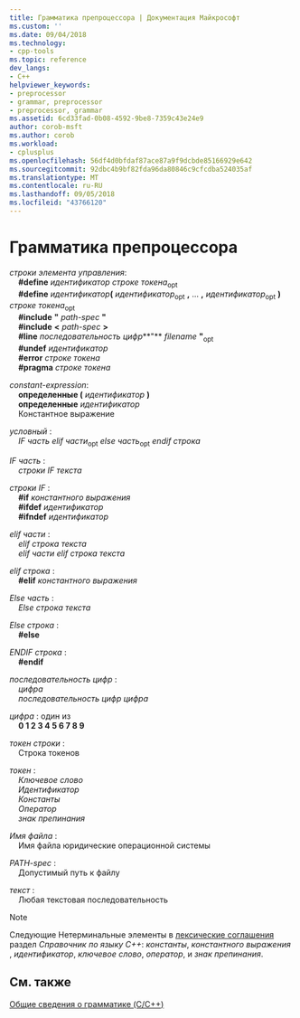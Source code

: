 ```yaml
---
title: Грамматика препроцессора | Документация Майкрософт
ms.custom: ''
ms.date: 09/04/2018
ms.technology:
- cpp-tools
ms.topic: reference
dev_langs:
- C++
helpviewer_keywords:
- preprocessor
- grammar, preprocessor
- preprocessor, grammar
ms.assetid: 6cd33fad-0b08-4592-9be8-7359c43e24e9
author: corob-msft
ms.author: corob
ms.workload:
- cplusplus
ms.openlocfilehash: 56df4d0bfdaf87ace87a9f9dcbde85166929e642
ms.sourcegitcommit: 92dbc4b9bf82fda96da80846c9cfcdba524035af
ms.translationtype: MT
ms.contentlocale: ru-RU
ms.lasthandoff: 09/05/2018
ms.locfileid: "43766120"
---
```

# <a name="preprocessor-grammar"></a>Грамматика препроцессора

*строки элемента управления*:<br/>
&nbsp;&nbsp;&nbsp;&nbsp;**#define** *идентификатор* *строке токена*<sub>opt</sub><br/>
&nbsp;&nbsp;&nbsp;&nbsp;**#define** <em>идентификатор</em>**(** *идентификатор*<sub>opt</sub> **,** ... **,** *идентификатор*<sub>opt</sub> **)** *строке токена*<sub>opt</sub><br/>
&nbsp;&nbsp;&nbsp;&nbsp;**#include** **"** *path-spec* **"**<br/>
&nbsp;&nbsp;&nbsp;&nbsp;**#include** **\<** *path-spec* **>**<br/>
&nbsp;&nbsp;&nbsp;&nbsp;**#line** *последовательность цифр***"** *filename* **"**<sub>opt  </sub><br/>
&nbsp;&nbsp;&nbsp;&nbsp;**#undef** *идентификатор*<br/>
&nbsp;&nbsp;&nbsp;&nbsp;**#error** *строке токена*<br/>
&nbsp;&nbsp;&nbsp;&nbsp;**#pragma** *строке токена*

*constant-expression*:<br/>
&nbsp;&nbsp;&nbsp;&nbsp;**определенные (** *идентификатор* **)**<br/>
&nbsp;&nbsp;&nbsp;&nbsp;**определенные** *идентификатор*<br/>
&nbsp;&nbsp;&nbsp;&nbsp;Константное выражение

*условный* :<br/>
&nbsp;&nbsp;&nbsp;&nbsp;*IF часть* *elif части*<sub>opt</sub> *else часть*<sub>opt</sub> *endif строка*

*IF часть* :<br/>
&nbsp;&nbsp;&nbsp;&nbsp;*строки IF* *текста*

*строки IF* :<br/>
&nbsp;&nbsp;&nbsp;&nbsp;**#if** *константного выражения*<br/>
&nbsp;&nbsp;&nbsp;&nbsp;**#ifdef** *идентификатор*<br/>
&nbsp;&nbsp;&nbsp;&nbsp;**#ifndef** *идентификатор*

*elif части* :<br/>
&nbsp;&nbsp;&nbsp;&nbsp;*elif строка* *текста*<br/>
&nbsp;&nbsp;&nbsp;&nbsp;*elif части* *elif строка* *текста*

*elif строка* :<br/>
&nbsp;&nbsp;&nbsp;&nbsp;**#elif** *константного выражения*

*Else часть* :<br/>
&nbsp;&nbsp;&nbsp;&nbsp;*Else строка* *текста*

*Else строка* :<br/>
&nbsp;&nbsp;&nbsp;&nbsp;**#else**

*ENDIF строка* :<br/>
&nbsp;&nbsp;&nbsp;&nbsp;**#endif**

*последовательность цифр* :<br/>
&nbsp;&nbsp;&nbsp;&nbsp;*цифра*<br/>
&nbsp;&nbsp;&nbsp;&nbsp;*последовательность цифр* *цифра*

*цифра* : один из<br/>
&nbsp;&nbsp;&nbsp;&nbsp;**0 1 2 3 4 5 6 7 8 9**

*токен строки* :<br/>
&nbsp;&nbsp;&nbsp;&nbsp;Строка токенов

*токен* :<br/>
&nbsp;&nbsp;&nbsp;&nbsp;*Ключевое слово*<br/>
&nbsp;&nbsp;&nbsp;&nbsp;*Идентификатор*<br/>
&nbsp;&nbsp;&nbsp;&nbsp;*Константы*<br/>
&nbsp;&nbsp;&nbsp;&nbsp;*Оператор*<br/>
&nbsp;&nbsp;&nbsp;&nbsp;*знак препинания*

*Имя файла* :<br/>
&nbsp;&nbsp;&nbsp;&nbsp;Имя файла юридические операционной системы

*PATH-spec* :<br/>
&nbsp;&nbsp;&nbsp;&nbsp;Допустимый путь к файлу

*текст* :<br/>
&nbsp;&nbsp;&nbsp;&nbsp;Любая текстовая последовательность

> [!NOTE]
> Следующие Нетерминальные элементы в [лексические соглашения](../cpp/lexical-conventions.md) раздел *Справочник по языку C++*: *константы*, *константного выражения* , *идентификатор*, *ключевое слово*, *оператор*, и *знак препинания*.

## <a name="see-also"></a>См. также

[Общие сведения о грамматике (C/C++)](../preprocessor/grammar-summary-c-cpp.md)